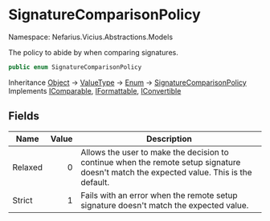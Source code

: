 # SignatureComparisonPolicy

Namespace: Nefarius.Vicius.Abstractions.Models

The policy to abide by when comparing signatures.

```csharp
public enum SignatureComparisonPolicy
```

Inheritance [Object](https://docs.microsoft.com/en-us/dotnet/api/system.object) → [ValueType](https://docs.microsoft.com/en-us/dotnet/api/system.valuetype) → [Enum](https://docs.microsoft.com/en-us/dotnet/api/system.enum) → [SignatureComparisonPolicy](./nefarius.vicius.abstractions.models.signaturecomparisonpolicy.md)<br>
Implements [IComparable](https://docs.microsoft.com/en-us/dotnet/api/system.icomparable), [IFormattable](https://docs.microsoft.com/en-us/dotnet/api/system.iformattable), [IConvertible](https://docs.microsoft.com/en-us/dotnet/api/system.iconvertible)

## Fields

| Name | Value | Description |
| --- | --: | --- |
| Relaxed | 0 | Allows the user to make the decision to continue when the remote setup signature doesn't match the expected value. This is the default. |
| Strict | 1 | Fails with an error when the remote setup signature doesn't match the expected value. |
